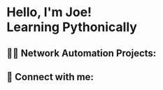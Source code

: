 <h1>Hello, I'm Joe! <br/> Learning Pythonically

<h2>👨‍💻 Network Automation Projects:</h2>

<h2> 🤳 Connect with me:</h2>

